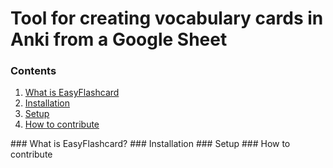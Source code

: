 # Tool for creating vocabulary cards in Anki from a Google Sheet

### Contents

1. [What is EasyFlashcard](#EZFlash)
2. [Installation](#Installation)
3. [Setup](#Setup)
4. [How to contribute](#Contributions)

<a name="EZFlash"/>
### What is EasyFlashcard?

<a name="Installation"/>
### Installation

<a name="Setup"/>
### Setup

<a name="Contributions"/>
### How to contribute
